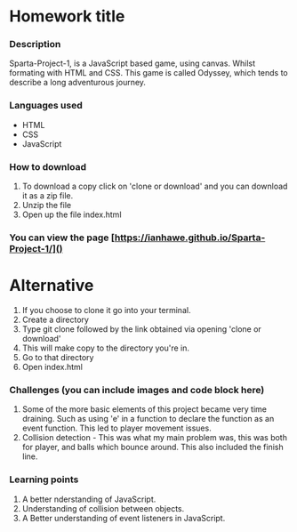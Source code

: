 # Homework title
### Description
Sparta-Project-1, is a JavaScript based game, using canvas. Whilst formating with HTML and CSS. This game is called Odyssey, which tends to describe a long adventurous journey.

### Languages used
* HTML
* CSS
* JavaScript

### How to download
1. To download a copy click on 'clone or download' and you can download it as a zip file.
2. Unzip the file
3. Open up the file index.html

### You can view the page [https://ianhawe.github.io/Sparta-Project-1/]()

# Alternative
1. If you choose to clone it go into your terminal.
2. Create a directory
3. Type git clone followed by the link obtained via opening 'clone or download'
4. This will make copy to the directory you're in.
5. Go to that directory
6. Open index.html

### Challenges (you can include images and code block here)
1. Some of the more basic elements of this project became very time draining. Such as using 'e' in a function to declare the function as an event function. This led to player movement issues.
2. Collision detection - This was what my main problem was, this was both for player, and balls which bounce around. This also included the finish line.

### Learning points
1. A better nderstanding of JavaScript.
2. Understanding of collision between objects. 
3. A Better understanding of event listeners in JavaScript.
